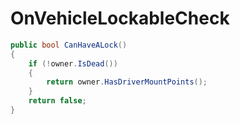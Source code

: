 <Badge type="danger" text="Carbon Compatible"/><Badge type="warning" text="Oxide Compatible"/>
# OnVehicleLockableCheck
```csharp
public bool CanHaveALock()
{
	if (!owner.IsDead())
	{
		return owner.HasDriverMountPoints();
	}
	return false;
}

```
